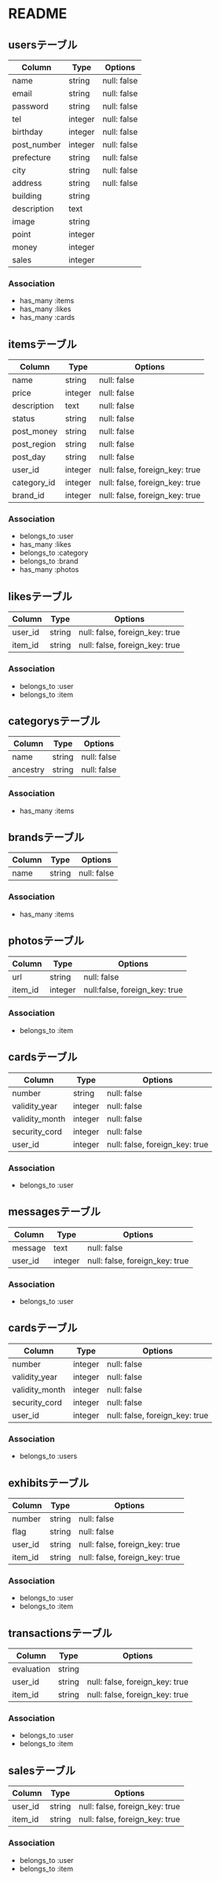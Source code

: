 # README

## usersテーブル
|Column|Type|Options|
|------|----|-------|
|name|string|null: false|
|email|string|null: false|
|password|string|null: false|
|tel|integer|null: false|
|birthday|integer|null: false|
|post_number|integer|null: false|
|prefecture|string|null: false|
|city|string|null: false|
|address|string|null: false|
|building|string| |
|description|text| |
|image|string| |
|point|integer| |
|money|integer| |
|sales|integer| |
### Association
- has_many  :items
- has_many  :likes
- has_many  :cards

## itemsテーブル
|Column|Type|Options|
|------|----|-------|
|name|string|null: false|
|price|integer|null: false|
|description|text|null: false|
|status|string|null: false|
|post_money|string|null: false|
|post_region|string|null: false|
|post_day|string|null: false|
|user_id|integer|null: false, foreign_key: true|
|category_id|integer|null: false, foreign_key: true|
|brand_id|integer|null: false, foreign_key: true|
### Association
- belongs_to  :user
- has_many  :likes
- belongs_to  :category
- belongs_to :brand
- has_many :photos

## likesテーブル
|Column|Type|Options|
|------|----|-------|
|user_id|string|null: false, foreign_key: true|
|item_id|string|null: false, foreign_key: true|
### Association
- belongs_to  :user
- belongs_to  :item

## categorysテーブル
|Column|Type|Options|
|------|----|-------|
|name|string|null: false|
|ancestry|string|null: false|
### Association
- has_many  :items

## brandsテーブル
|Column|Type|Options|
|------|----|-------|
|name|string|null: false|
### Association
- has_many  :items

## photosテーブル
|Column|Type|Options|
|------|----|-------|
|url|string|null: false|
|item_id|integer|null:false, foreign_key: true|
### Association
- belongs_to  :item

## cardsテーブル
|Column|Type|Options|
|------|----|-------|
|number|string|null: false|
|validity_year|integer|null: false|
|validity_month|integer|null: false|
|security_cord|integer|null: false|
|user_id|integer|null: false, foreign_key: true|
### Association
- belongs_to :user

## messagesテーブル
|Column|Type|Options|
|------|----|-------|
|message|text|null: false|
|user_id|integer|null: false, foreign_key: true|
### Association
- belongs_to :user

## cardsテーブル
|Column|Type|Options|
|------|----|-------|
|number|integer|null: false|
|validity_year|integer|null: false|
|validity_month|integer|null: false|
|security_cord|integer|null: false|
|user_id|integer|null: false, foreign_key: true|
### Association
- belongs_to :users

## exhibitsテーブル
|Column|Type|Options|
|------|----|-------|
|number|string|null: false|
|flag|string|null: false|
|user_id|string|null: false, foreign_key: true|
|item_id|string|null: false, foreign_key: true|
### Association
- belongs_to :user
- belongs_to :item

## transactionsテーブル
|Column|Type|Options|
|------|----|-------|
|evaluation|string| |
|user_id|string|null: false, foreign_key: true|
|item_id|string|null: false, foreign_key: true|
### Association
- belongs_to :user
- belongs_to :item

## salesテーブル
|Column|Type|Options|
|------|----|-------|
|user_id|string|null: false, foreign_key: true|
|item_id|string|null: false, foreign_key: true|
### Association
- belongs_to :user
- belongs_to :item